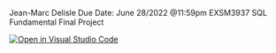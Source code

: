 Jean-Marc Delisle
Due Date: June 28/2022 @11:59pm
EXSM3937 SQL Fundamental Final Project


[![Open in Visual Studio Code](https://classroom.github.com/assets/open-in-vscode-c66648af7eb3fe8bc4f294546bfd86ef473780cde1dea487d3c4ff354943c9ae.svg)](https://classroom.github.com/online_ide?assignment_repo_id=8047561&assignment_repo_type=AssignmentRepo)
